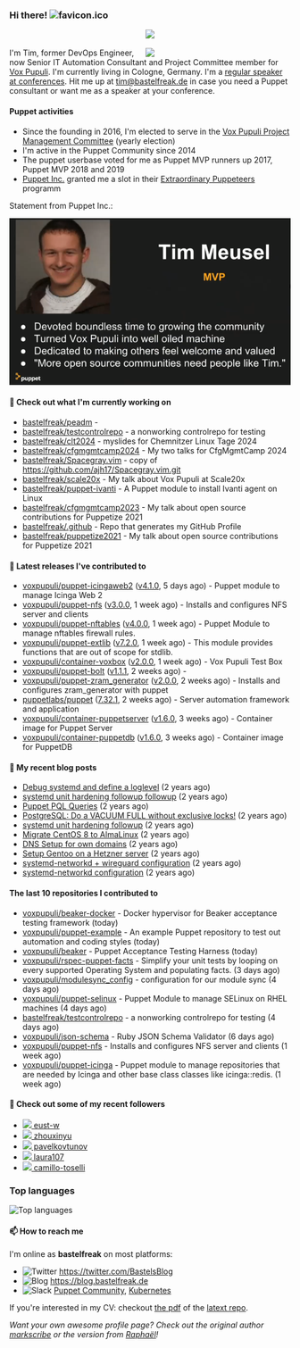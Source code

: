 ### Hi there! ![favicon.ico](https://raw.githubusercontent.com/bastelfreak/bastelfreak/master/favicon.ico)

<p align="center">
  <a href="https://github.com/ryo-ma/github-profile-trophy"><img src="https://github-profile-trophy.vercel.app/?username=bastelfreak&theme=darkhub&margin-w=15&margin-h=15&no-frame=true&column=5"/></a>
</p>

<img align="right" src="https://avatars.githubusercontent.com/bastelfreak" width="260">

I'm Tim, former DevOps Engineer, now Senior IT Automation Consultant and Project
Committee member for [Vox Pupuli](https://voxpupuli.org).
I'm currently living in Cologne, Germany. I'm a
[regular speaker at conferences](https://github.com/bastelfreak/talks#collection-of-talks-proposals-and-related-stuff).
Hit me up at [tim@bastelfreak.de](mailto:tim@bastelfeak.de) in case you need a
Puppet consultant or want me as a speaker at your conference.

#### Puppet activities

* Since the founding in 2016, I'm elected to serve in the [Vox Pupuli Project Management Committee](https://voxpupuli.org/blog/2016/10/12/pmc-election-results/) (yearly election)
* I'm active in the Puppet Community since 2014
* The puppet userbase voted for me as Puppet MVP runners up 2017, Puppet MVP 2018 and 2019
* [Puppet Inc.](https://puppet.com) granted me a slot in their [Extraordinary Puppeteers](https://puppet-champions.github.io/profiles.html) programm

Statement from Puppet Inc.:

![mvp statement](https://raw.githubusercontent.com/bastelfreak/bastelfreak/master/MVP.png)

#### 🌱 Check out what I'm currently working on


- [bastelfreak/peadm](https://github.com/bastelfreak/peadm) - 
- [bastelfreak/testcontrolrepo](https://github.com/bastelfreak/testcontrolrepo) - a nonworking controlrepo for testing
- [bastelfreak/clt2024](https://github.com/bastelfreak/clt2024) - myslides for Chemnitzer Linux Tage 2024
- [bastelfreak/cfgmgmtcamp2024](https://github.com/bastelfreak/cfgmgmtcamp2024) - My two talks for CfgMgmtCamp 2024
- [bastelfreak/Spacegray.vim](https://github.com/bastelfreak/Spacegray.vim) - copy of https://github.com/ajh17/Spacegray.vim.git
- [bastelfreak/scale20x](https://github.com/bastelfreak/scale20x) - My talk about Vox Pupuli at Scale20x
- [bastelfreak/puppet-ivanti](https://github.com/bastelfreak/puppet-ivanti) - A Puppet module to install Ivanti agent on Linux
- [bastelfreak/cfgmgmtcamp2023](https://github.com/bastelfreak/cfgmgmtcamp2023) - My talk about open source contributions for Puppetize 2021
- [bastelfreak/.github](https://github.com/bastelfreak/.github) - Repo that generates my GitHub Profile
- [bastelfreak/puppetize2021](https://github.com/bastelfreak/puppetize2021) - My talk about open source contributions for Puppetize 2021

#### 🔭 Latest releases I've contributed to


- [voxpupuli/puppet-icingaweb2](https://github.com/voxpupuli/puppet-icingaweb2) ([v4.1.0](https://github.com/voxpupuli/puppet-icingaweb2/releases/tag/v4.1.0), 5 days ago) - Puppet module to manage Icinga Web 2
- [voxpupuli/puppet-nfs](https://github.com/voxpupuli/puppet-nfs) ([v3.0.0](https://github.com/voxpupuli/puppet-nfs/releases/tag/v3.0.0), 1 week ago) - Installs and configures NFS server and clients
- [voxpupuli/puppet-nftables](https://github.com/voxpupuli/puppet-nftables) ([v4.0.0](https://github.com/voxpupuli/puppet-nftables/releases/tag/v4.0.0), 1 week ago) - Puppet Module to manage nftables firewall rules.
- [voxpupuli/puppet-extlib](https://github.com/voxpupuli/puppet-extlib) ([v7.2.0](https://github.com/voxpupuli/puppet-extlib/releases/tag/v7.2.0), 1 week ago) - This module provides functions that are out of scope for stdlib.
- [voxpupuli/container-voxbox](https://github.com/voxpupuli/container-voxbox) ([v2.0.0](https://github.com/voxpupuli/container-voxbox/releases/tag/v2.0.0), 1 week ago) - Vox Pupuli Test Box
- [voxpupuli/puppet-bolt](https://github.com/voxpupuli/puppet-bolt) ([v1.1.1](https://github.com/voxpupuli/puppet-bolt/releases/tag/v1.1.1), 2 weeks ago) - 
- [voxpupuli/puppet-zram_generator](https://github.com/voxpupuli/puppet-zram_generator) ([v2.0.0](https://github.com/voxpupuli/puppet-zram_generator/releases/tag/v2.0.0), 2 weeks ago) - Installs and configures zram_generator with puppet
- [puppetlabs/puppet](https://github.com/puppetlabs/puppet) ([7.32.1](https://github.com/puppetlabs/puppet/releases/tag/7.32.1), 2 weeks ago) - Server automation framework and application
- [voxpupuli/container-puppetserver](https://github.com/voxpupuli/container-puppetserver) ([v1.6.0](https://github.com/voxpupuli/container-puppetserver/releases/tag/v1.6.0), 3 weeks ago) - Container image for Puppet Server
- [voxpupuli/container-puppetdb](https://github.com/voxpupuli/container-puppetdb) ([v1.6.0](https://github.com/voxpupuli/container-puppetdb/releases/tag/v1.6.0), 3 weeks ago) - Container image for PuppetDB

#### 📜 My recent blog posts


- [Debug systemd and define a loglevel](https://blog.bastelfreak.de/2022/02/debug-systemd-and-define-a-loglevel/) (2 years ago)
- [systemd unit hardening followup followup](https://blog.bastelfreak.de/2022/01/systemd-unit-hardening-followup-followup/) (2 years ago)
- [Puppet PQL Queries](https://blog.bastelfreak.de/2022/01/puppet-pql-queries/) (2 years ago)
- [PostgreSQL: Do a VACUUM FULL without exclusive locks!](https://blog.bastelfreak.de/2022/01/postgresql-do-a-vacuum-full-without-exclusive-locks/) (2 years ago)
- [systemd unit hardening followup](https://blog.bastelfreak.de/2022/01/systemd-unit-hardening-followup/) (2 years ago)
- [Migrate CentOS 8 to AlmaLinux](https://blog.bastelfreak.de/2022/01/migrate-centos-8-to-almalinux/) (2 years ago)
- [DNS Setup for own domains](https://blog.bastelfreak.de/2022/01/dns-setup-for-own-domains/) (2 years ago)
- [Setup Gentoo on a Hetzner server](https://blog.bastelfreak.de/2022/01/setup-gentoo-on-a-hetzner-server/) (2 years ago)
- [systemd-networkd &#43; wireguard configuration](https://blog.bastelfreak.de/2022/01/systemd-networkd-wireguard-configuration/) (2 years ago)
- [systemd-networkd configuration](https://blog.bastelfreak.de/2022/01/systemd-networkd-configuration/) (2 years ago)

#### The last 10 repositories I contributed to


- [voxpupuli/beaker-docker](https://github.com/voxpupuli/beaker-docker) - Docker hypervisor for Beaker acceptance testing framework (today)
- [voxpupuli/puppet-example](https://github.com/voxpupuli/puppet-example) - An example Puppet repository to test out automation and coding styles (today)
- [voxpupuli/beaker](https://github.com/voxpupuli/beaker) - Puppet Acceptance Testing Harness (today)
- [voxpupuli/rspec-puppet-facts](https://github.com/voxpupuli/rspec-puppet-facts) - Simplify your unit tests by looping on every supported Operating System and populating facts. (3 days ago)
- [voxpupuli/modulesync_config](https://github.com/voxpupuli/modulesync_config) - configuration for our module sync (4 days ago)
- [voxpupuli/puppet-selinux](https://github.com/voxpupuli/puppet-selinux) - Puppet Module to manage SELinux on RHEL machines (4 days ago)
- [bastelfreak/testcontrolrepo](https://github.com/bastelfreak/testcontrolrepo) - a nonworking controlrepo for testing (4 days ago)
- [voxpupuli/json-schema](https://github.com/voxpupuli/json-schema) - Ruby JSON Schema Validator (6 days ago)
- [voxpupuli/puppet-nfs](https://github.com/voxpupuli/puppet-nfs) - Installs and configures NFS server and clients (1 week ago)
- [voxpupuli/puppet-icinga](https://github.com/voxpupuli/puppet-icinga) - Puppet module to manage repositories that are needed by Icinga and other base class classes like icinga::redis. (1 week ago)

#### 👥 Check out some of my recent followers


- [<img src="https://avatars.githubusercontent.com/u/39115651?u=698b472b817b1e117b5a86aec9f97be8902db342&amp;v=4" height="20"/> eust-w](https://github.com/eust-w)
- [<img src="https://avatars.githubusercontent.com/u/3961183?u=01582e87de4eed440b07b84786cf348e731cb2b1&amp;v=4" height="20"/> zhouxinyu](https://github.com/zhouxinyu)
- [<img src="https://avatars.githubusercontent.com/u/173689185?u=f277153ad0db91745595465c67c6211354195d67&amp;v=4" height="20"/> pavelkovtunov](https://github.com/pavelkovtunov)
- [<img src="https://avatars.githubusercontent.com/u/156711189?u=9b9925c5b1a132b6999132405caf05f519a36bf7&amp;v=4" height="20"/> laura107](https://github.com/laura107)
- [<img src="https://avatars.githubusercontent.com/u/18188907?u=52a69ab075e8c7bff61fd95ffb7186f2c2cbe9e1&amp;v=4" height="20"/> camillo-toselli](https://github.com/camillo-toselli)

### Top languages

![Top languages](https://github-readme-stats.vercel.app/api/top-langs/?username=bastelfreak&hide_title=true)

#### 📫 How to reach me

I'm online as **bastelfreak** on most platforms:

- <img src="https://raw.githubusercontent.com/FortAwesome/Font-Awesome/master/svgs/brands/twitter.svg" width="20" alt="Twitter" /> https://twitter.com/BastelsBlog
- <img src="https://raw.githubusercontent.com/FortAwesome/Font-Awesome/master/svgs/brands/wordpress.svg" width="20" alt="Blog" /> https://blog.bastelfreak.de
- <img src="https://raw.githubusercontent.com/FortAwesome/Font-Awesome/master/svgs/brands/slack.svg" width="20" alt="Slack" /> [Puppet Community](https://slack.puppet.com/), [Kubernetes](https://slack.k8s.io/)

If you're interested in my CV: checkout [the pdf](https://github.com/bastelfreak/cv/raw/master/content-en.pdf) of the [latext repo](https://github.com/bastelfreak/cv#readme).

*Want your own awesome profile page? Check out the original author [markscribe](https://github.com/muesli/markscribe) or the version from [Raphaël](https://github.com/raphink/raphink#hi-there-)!*
